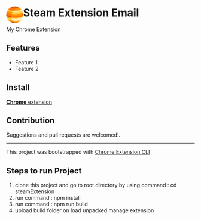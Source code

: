 # <img src="public/icons/icon_48.png" width="45" align="left"> Steam Extension Email

My Chrome Extension

## Features

- Feature 1
- Feature 2

## Install

[**Chrome** extension]() <!-- TODO: Add chrome extension link inside parenthesis -->

## Contribution

Suggestions and pull requests are welcomed!.

---

This project was bootstrapped with [Chrome Extension CLI](https://github.com/dutiyesh/chrome-extension-cli)

## Steps to run Project

1. clone this project and go to root directory by using command : cd steamExtension 
2. run command : npm install 
3. run command : npm run build
4. upload build folder on load unpacked manage extension

